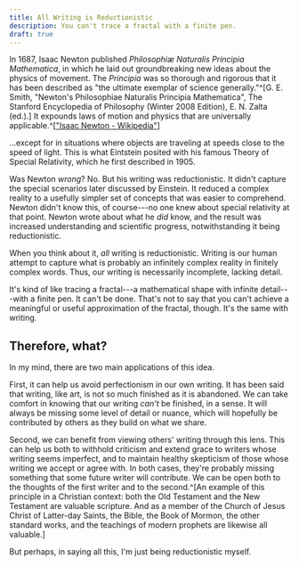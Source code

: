 ```yaml
---
title: All Writing is Reductionistic
description: You can't trace a fractal with a finite pen.
draft: true
---
```


In 1687, Isaac Newton published _Philosophiæ Naturalis Principia Mathematica_,
in which he laid out groundbreaking new ideas about the physics of movement. The
_Principia_ was so thorough and rigorous that it has been described as "the
ultimate exemplar of science generally."^[G. E. Smith, "Newton's Philosophiae
Naturalis Principia Mathematica", The Stanford Encyclopedia of Philosophy
(Winter 2008 Edition), E. N. Zalta (ed.).] It expounds laws of motion and
physics that are universally
applicable.^[["Isaac Newton - Wikipedia"](https://en.wikipedia.org/wiki/Isaac_Newton)]

...except for in situations where objects are traveling at speeds close to the
speed of light. This is what Eintstein posited with his famous Theory of Special
Relativity, which he first described in 1905.

Was Newton _wrong_? No. But his writing was reductionistic. It didn't capture
the special scenarios later discussed by Einstein. It reduced a complex reality
to a usefully simpler set of concepts that was easier to comprehend. Newton
didn't know this, of course---no one knew about special relativity at that
point. Newton wrote about what he _did_ know, and the result was increased
understanding and scientific progress, notwithstanding it being reductionistic.

When you think about it, _all_ writing is reductionistic. Writing is our human
attempt to capture what is probably an infinitely complex reality in finitely
complex words. Thus, our writing is necessarily incomplete, lacking detail.

It's kind of like tracing a fractal---a mathematical shape with infinite
detail---with a finite pen. It can't be done. That's not to say that you can't
achieve a meaningful or useful approximation of the fractal, though. It's the
same with writing.

## Therefore, what?

In my mind, there are two main applications of this idea.

First, it can help us avoid perfectionism in our own writing. It has been said
that writing, like art, is not so much finished as it is abandoned. We can take
comfort in knowing that our writing _can't_ be finished, in a sense. It will
always be missing some level of detail or nuance, which will hopefully be
contributed by others as they build on what we share.

Second, we can benefit from viewing others' writing through this lens. This can
help us both to withhold criticism and extend grace to writers whose writing
seems imperfect, and to maintain healthy skepticism of those whose writing we
accept or agree with. In both cases, they're probably missing something that
some future writer will contribute. We can be open both to the thoughts of the
first writer and to the second.^[An example of this principle in
a Christian context: both the Old Testament and the New Testament are valuable
scripture. And as a member of the Church of Jesus Christ of Latter-day Saints,
the Bible, the Book of Mormon, the other standard works, and the teachings of
modern prophets are likewise all valuable.]

But perhaps, in saying all this, I'm just being reductionistic myself.
